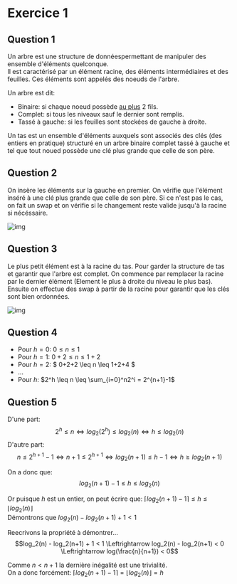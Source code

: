 # Exercice 1

## Question 1

Un arbre est une structure de donnéespermettant de manipuler des ensemble d'éléments quelconque.  
Il est caractérisé par un élément racine, des éléments intermédiaires et des feuilles. Ces éléments
sont appelés des noeuds de l'arbre.  

Un arbre est dit:
- Binaire: si chaque noeud possède <u>au plus</u> 2 fils.
- Complet: si tous les niveaux sauf le dernier sont remplis.
- Tassé à gauche: si les feuilles sont stockées de gauche à droite.

Un tas est un ensemble d'éléments auxquels sont associés des clés (des entiers en pratique)
structuré en un arbre binaire complet tassé à gauche et tel que tout noued possède une clé plus grande
que celle de son père.

## Question 2

On insère les éléments sur la gauche en premier. On vérifie que l'élément inséré à une clé plus 
grande que celle de son père. Si ce n'est pas le cas, on fait un swap et on vérifie si le changement 
reste valide jusqu'à la racine si nécéssaire.  

![img](708.jpg)

## Question 3

Le plus petit élément est à la racine du tas. Pour garder la structure de tas et garantir que l'arbre 
est complet. On commence par remplacer la racine par le dernier élément (Element le plus à droite du 
niveau le plus bas). Ensuite on effectue des swap à partir de la racine pour garantir que les clés 
sont bien ordonnées.

![img](709.jpg)

## Question 4

- Pour $h=0$: $0 \leq n \leq 1$
- Pour $h=1$: $0+2 \leq n \leq 1+2$
- Pour $h=2$: $ 0+2+2 \leq n \leq 1+2+4 $
- ...
- Pour $h$: $2^h \leq n \leq \sum_{i=0}^n2^i = 2^{n+1}-1$

## Question 5

D'une part: $$2^h \leq n \Leftrightarrow log_2(2^h) \leq log_2(n) \Leftrightarrow h \leq log_2(n)$$
D'autre part: $$n \leq 2^{h+1}-1 \Leftrightarrow n+1 \leq 2^{h+1} \Leftrightarrow log_2(n+1) \leq h-1 \Leftrightarrow h \geq log_2(n+1)$$

On a donc que:
$$log_2(n+1) -1 \leq h \leq log_2(n)$$

Or puisque $h$ est un entier, on peut écrire que: $\lceil log_2(n+1)-1 \rceil \leq h \leq \lfloor log_2(n) \rfloor$   
Démontrons que $log_2(n) -log_2(n+1) + 1 < 1$  

Reecrivons la propriété à démontrer...  
$$log_2(n) - log_2(n+1) + 1 < 1 \Leftrightarrow log_2(n) - log_2(n+1) < 0 \Leftrightarrow log(\frac{n}{n+1}) < 0$$

Comme $n < n+1$ la dernière inégalité est une trivialité.  
On a donc forcément: $\lceil log_2(n+1)-1 \rceil = \lfloor log_2(n) \rfloor = h$


